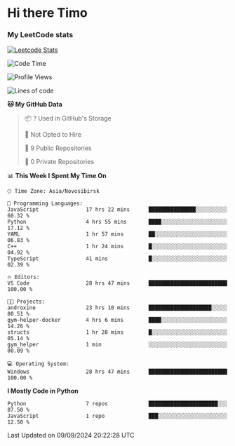 # Hi there Timo
### My LeetCode stats
[![Leetcode Stats](https://leetcard.jacoblin.cool/przdtl?border=0&radius=20&ext=heatmap&theme=nord)](https://leetcode.com/przdtl)

<!--START_SECTION:waka-->
![Code Time](http://img.shields.io/badge/Code%20Time-302%20hrs%2048%20mins-blue)

![Profile Views](http://img.shields.io/badge/Profile%20Views-0-blue)

![Lines of code](https://img.shields.io/badge/From%20Hello%20World%20I%27ve%20Written-77.7%20thousand%20lines%20of%20code-blue)

**🐱 My GitHub Data** 

> 📦 ? Used in GitHub's Storage 
 > 
> 🚫 Not Opted to Hire
 > 
> 📜 9 Public Repositories 
 > 
> 🔑 0 Private Repositories 
 > 
📊 **This Week I Spent My Time On** 

```text
🕑︎ Time Zone: Asia/Novosibirsk

💬 Programming Languages: 
JavaScript               17 hrs 22 mins      ███████████████░░░░░░░░░░   60.32 % 
Python                   4 hrs 55 mins       ████░░░░░░░░░░░░░░░░░░░░░   17.12 % 
YAML                     1 hr 57 mins        ██░░░░░░░░░░░░░░░░░░░░░░░   06.83 % 
C++                      1 hr 24 mins        █░░░░░░░░░░░░░░░░░░░░░░░░   04.92 % 
TypeScript               41 mins             █░░░░░░░░░░░░░░░░░░░░░░░░   02.39 % 

🔥 Editors: 
VS Code                  28 hrs 47 mins      █████████████████████████   100.00 % 

🐱‍💻 Projects: 
androxine                23 hrs 10 mins      ████████████████████░░░░░   80.51 % 
gym-helper-docker        4 hrs 6 mins        ████░░░░░░░░░░░░░░░░░░░░░   14.26 % 
structs                  1 hr 28 mins        █░░░░░░░░░░░░░░░░░░░░░░░░   05.14 % 
gym_helper               1 min               ░░░░░░░░░░░░░░░░░░░░░░░░░   00.09 % 

💻 Operating System: 
Windows                  28 hrs 47 mins      █████████████████████████   100.00 % 
```

**I Mostly Code in Python** 

```text
Python                   7 repos             ██████████████████████░░░   87.50 % 
JavaScript               1 repo              ███░░░░░░░░░░░░░░░░░░░░░░   12.50 % 
```




 Last Updated on 09/09/2024 20:22:28 UTC
<!--END_SECTION:waka-->
